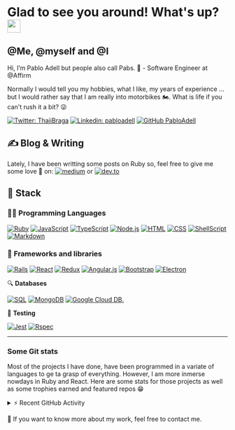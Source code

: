 # Glad to see you around! What's up? <img src="https://user-images.githubusercontent.com/75724798/137638559-e1ecfc51-08ee-4ae7-8912-9a2211e78023.gif" width="30px">

## @Me, @myself and @I
Hi, I’m Pablo Adell but people also call Pabs. 💃  - Software Engineer at @Affirm
<p>Normally I would tell you my hobbies, what I like, my years of experience ... but I would rather say that I am really into motorbikes 🏍️. What is life if you can't rush it a bit? 😜</p>

[![Twitter: ThaiiBraga](https://img.shields.io/twitter/follow/adell13pablo?style=social)](https://twitter.com/adell13pablo)
[![Linkedin: pabloadell](https://img.shields.io/badge/-pabloadell-blue?style=flat-square&logo=Linkedin&logoColor=white&link=https://www.linkedin.com/in/pablo-adell-4b0476111/)](https://www.linkedin.com/in/pablo-adell-4b0476111/)
[![GitHub PabloAdell](https://img.shields.io/github/followers/pabloadell?label=follow&style=social)](https://github.com/pabloadell)


## &#x270d; Blog & Writing

Lately, I have been writting some posts on Ruby so, feel free to give me some love 💙 on: 
 <a href="https://pablo.medium.com"><img alt="medium" src="https://img.shields.io/badge/Medium-12100E?style=for-the-badge&logo=medium&logoColor=white"></a> or <a href="https://dev.to/pabloadell"><img alt="dev.to" src="https://img.shields.io/badge/dev.to-0A0A0A?style=for-the-badge&logo=dev.to&logoColor=white"></a>

## 🤖 **Stack**

### 👨‍💻 **Programming Languages** 


<p>
   <a href="https://github.com/search?q=user%3Apabloadell+language%3Aruby"><img alt="Ruby" src="https://img.shields.io/badge/ruby-%23CC342D.svg?style=for-the-badge&logo=ruby&logoColor=white"></a>
      <a href="https://github.com/search?q=user%3Apabloadell+language%3Ajavascript"><img alt="JavaScript" src="https://img.shields.io/badge/javascript-%23323330.svg?style=for-the-badge&logo=javascript&logoColor=%23F7DF1E"></a>
      <a href="https://github.com/search?q=user%3Apabloadell+language%3AtypeScript"><img alt="TypeScript" src="https://img.shields.io/badge/typescript-%23007ACC.svg?style=for-the-badge&logo=typescript&logoColor=white"></a>
      <a href="https://github.com/search?q=user%3Apabloadell+language%3Ajavascript"><img alt="Node.js" src="https://img.shields.io/badge/node.js-6DA55F?style=for-the-badge&logo=node.js&logoColor=white"></a>
  <a href="https://github.com/search?q=user%3Apabloadell+language%3Ahtml"><img alt="HTML" src="https://img.shields.io/badge/html5-%23E34F26.svg?style=for-the-badge&logo=html5&logoColor=white"></a>
      <a href="https://github.com/search?q=user%3Apabloadell+language%3Acss"><img alt="CSS" src="https://img.shields.io/badge/css3-%231572B6.svg?style=for-the-badge&logo=css3&logoColor=white"></a>
  <a href="https://github.com/search?q=user%3Apabloadell+language%3Abash"><img alt="ShellScript" src="https://img.shields.io/badge/shell_script-%23121011.svg?style=for-the-badge&logo=gnu-bash&logoColor=white"></a>
    <a href="https://github.com/search?q=user%3pabloadell+language%3Amarkdown"><img alt="Markdown" src="https://img.shields.io/badge/markdown-%23000000.svg?style=for-the-badge&logo=markdown&logoColor=white"></a>
</p>


### 🧰 **Frameworks and libraries**
 
<p>
  <a href="#"><img alt="Rails" src="https://img.shields.io/badge/rails-%23CC0000.svg?style=for-the-badge&logo=ruby-on-rails&logoColor=white"></a>
  <a href="#"><img alt="React" src="https://img.shields.io/badge/react-%2320232a.svg?style=for-the-badge&logo=react&logoColor=%2361DAFB"></a>
  <a href="#"><img alt="Redux" src="https://img.shields.io/badge/redux-%23593d88.svg?style=for-the-badge&logo=redux&logoColor=white"></a>
  <a href="#"><img alt="Angular.js" src="https://img.shields.io/badge/angular.js-%23E23237.svg?style=for-the-badge&logo=angularjs&logoColor=white"></a>
   <a href="#"><img alt="Bootstrap" src="https://img.shields.io/badge/bootstrap-%23563D7C.svg?style=for-the-badge&logo=bootstrap&logoColor=white"></a>
   <a href="#"><img alt="Electron" src="https://img.shields.io/badge/Electron-191970?style=for-the-badge&logo=Electron&logoColor=white"></a>
</p>


 🔍 **Databases**
 
<p>
      <a href="https://github.com/search?q=user%3Apabloadell+language%3Asql"><img alt="SQL" src="https://img.shields.io/badge/mysql-%2300f.svg?style=for-the-badge&logo=mysql&logoColor=white"></a>
      <a href="#"><img alt="MongoDB" src="https://img.shields.io/badge/MongoDB-%234ea94b.svg?style=for-the-badge&logo=mongodb&logoColor=white"></a>
      <a href="#"><img alt="Google Cloud DB" src="https://img.shields.io/badge/GoogleCloud-%234285F4.svg?style=for-the-badge&logo=google-cloud&logoColor=white">.       </a>
</p>


🧪 **Testing**
<p>
      <a href="#"><img alt="Jest" src="https://img.shields.io/badge/-jest-%23C21325?style=for-the-badge&logo=jest&logoColor=white"></a>
      <a href="#"><img alt="Rspec" src="https://img.shields.io/badge/RSpec-orange?style=for-the-badge&logo=rspec"></a>
</p>

---

### Some Git stats

Most of the projects I have done, have been programmed in a variate of languages to ge ta grasp of everything. However, I am more inmerse nowdays in Ruby and React. Here are some stats for those projects as well as some trophies earned and featured repos 😁

<details>
  <summary>⚡ Recent GitHub Activity</summary>
  <br/>
  <div style="text-align:center">
    <a href="https://github.com/anuraghazra/github-readme-stats" style="margin-right:121em">
      <img align="center" src="https://github-readme-stats.vercel.app/api/top-langs/?username=pabloadell&layout=compact&theme=tokyonight&langs_count=3&hide=c%2B%2B"  height="165" >
    </a>
    <a href="https://github.com/anuraghazra/convoychat">
      <img align="center" src="https://github-readme-stats.vercel.app/api?username=pabloadell&show_icons=true&count_private=true&theme=tokyonight&include_all_commits=true&custom_title=Pavs%20Github%20Stats" height="165" />
    </a>
  </div>

  -----

  ### Github Trophies stand 


  ![https://github-profile-trophy.vercel.app/?username=pabloadell&row=1&column=6](https://github-profile-trophy.vercel.app/?username=pabloadell&row=1&column=6&theme=tokyonight&no-frame=true&margin-w=15&margin-h=15)

  ### Featured Repos

  [![Repo Card](https://github-readme-stats.vercel.app/api/pin/?username=pabloadell&repo=woffu-sign-in&theme=tokyonight)](https://github.com/anuraghazra/github-readme-stats)

</details>

<!-- Stats by: https://github.com/anuraghazra -->

📩 If you want to know more about my work, feel free to contact me. 

